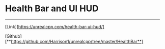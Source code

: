 # Health Bar and UI HUD

------

[Link][https://unrealcpp.com/health-bar-ui-hud/]

[Github][**https://github.com/Harrison1/unrealcpp/tree/master/HealthBar**]

